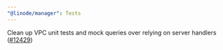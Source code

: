```yaml
---
"@linode/manager": Tests
---
```


Clean up VPC unit tests and mock queries over relying on server handlers ([#12429](https://github.com/linode/manager/pull/12429))
